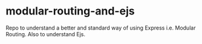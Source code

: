 # modular-routing-and-ejs
Repo to understand a better and standard way of using Express i.e. Modular Routing. Also to understand Ejs.
